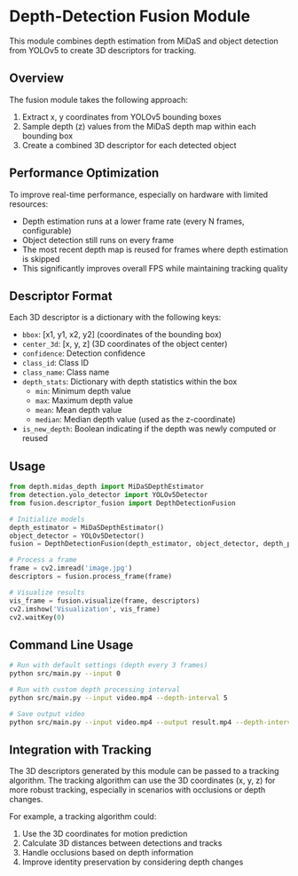 # Depth-Detection Fusion Module

This module combines depth estimation from MiDaS and object detection from YOLOv5 to create 3D descriptors for tracking.

## Overview

The fusion module takes the following approach:
1. Extract x, y coordinates from YOLOv5 bounding boxes
2. Sample depth (z) values from the MiDaS depth map within each bounding box
3. Create a combined 3D descriptor for each detected object

## Performance Optimization

To improve real-time performance, especially on hardware with limited resources:

- Depth estimation runs at a lower frame rate (every N frames, configurable)
- Object detection still runs on every frame
- The most recent depth map is reused for frames where depth estimation is skipped
- This significantly improves overall FPS while maintaining tracking quality

## Descriptor Format

Each 3D descriptor is a dictionary with the following keys:
- `bbox`: [x1, y1, x2, y2] (coordinates of the bounding box)
- `center_3d`: [x, y, z] (3D coordinates of the object center)
- `confidence`: Detection confidence
- `class_id`: Class ID
- `class_name`: Class name
- `depth_stats`: Dictionary with depth statistics within the box
  - `min`: Minimum depth value
  - `max`: Maximum depth value
  - `mean`: Mean depth value
  - `median`: Median depth value (used as the z-coordinate)
- `is_new_depth`: Boolean indicating if the depth was newly computed or reused

## Usage

```python
from depth.midas_depth import MiDaSDepthEstimator
from detection.yolo_detector import YOLOv5Detector
from fusion.descriptor_fusion import DepthDetectionFusion

# Initialize models
depth_estimator = MiDaSDepthEstimator()
object_detector = YOLOv5Detector()
fusion = DepthDetectionFusion(depth_estimator, object_detector, depth_processing_interval=3)

# Process a frame
frame = cv2.imread('image.jpg')
descriptors = fusion.process_frame(frame)

# Visualize results
vis_frame = fusion.visualize(frame, descriptors)
cv2.imshow('Visualization', vis_frame)
cv2.waitKey(0)
```

## Command Line Usage

```bash
# Run with default settings (depth every 3 frames)
python src/main.py --input 0

# Run with custom depth processing interval
python src/main.py --input video.mp4 --depth-interval 5

# Save output video
python src/main.py --input video.mp4 --output result.mp4 --depth-interval 3
```

## Integration with Tracking

The 3D descriptors generated by this module can be passed to a tracking algorithm. The tracking algorithm can use the 3D coordinates (x, y, z) for more robust tracking, especially in scenarios with occlusions or depth changes.

For example, a tracking algorithm could:
1. Use the 3D coordinates for motion prediction
2. Calculate 3D distances between detections and tracks
3. Handle occlusions based on depth information
4. Improve identity preservation by considering depth changes 